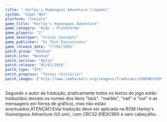 ```yaml
---
title: " Harley's Humongous Adventure (ripman)"
system: "Super NES"
platform: "Console"
game_title: "Harley's Humongous Adventure"
game_category: "Ação / Plataforma"
game_players: "2"
game_developer: "Visual Concepts"
game_publisher: "Hi Tech Expressions"
game_release_date: "??/02/1993"
patch_group: "Nenhum"
patch_site: "Nenhum"
patch_version: "Beta1"
patch_release: "05/01/2018"
patch_type: "IPS"
patch_progress: "Textos (história)"
patch_images: ["http://www.romhackers.org/imagens/traducoes/%5BSNES%5D%20Harley's%20Humongous%20Adventure%20-%20ripman%20-%201.png","http://www.romhackers.org/imagens/traducoes/%5BSNES%5D%20Harley's%20Humongous%20Adventure%20-%20ripman%20-%202.png","http://www.romhackers.org/imagens/traducoes/%5BSNES%5D%20Harley's%20Humongous%20Adventure%20-%20ripman%20-%203.png"]
---
```

Segundo o autor da tradução, praticamente todos os textos do jogo estão traduzidos (exceto os nomes dos itens "tack", "marble", "nail" e "nut" e as mensagens em forma de gráfico), mas não estão acentuados.ATENÇÃO:Esta tradução deve ser aplicada na ROM Harley's Humongous Adventure (U).smc, com CRC32 91E0C960 e sem cabeçalho.